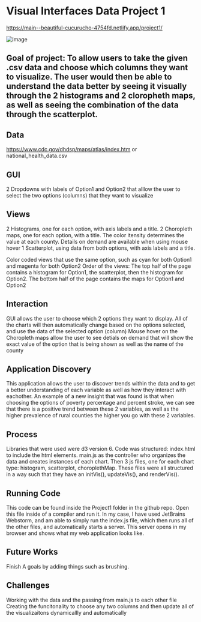 # Visual Interfaces Data Project 1

https://main--beautiful-cucurucho-4754fd.netlify.app/project1/

![image](https://github.com/tedcordonnier/visual_interfaces_project1/assets/83316488/c146d01b-de91-4f13-b89e-35e876d3b790)

## Goal of project: To allow users to take the given .csv data and choose which columns they want to visualize. The user would then be able to understand the data better by seeing it visually through the 2 histograms and 2 cloropheth maps, as well as seeing the combination of the data through the scatterplot.

## Data
https://www.cdc.gov/dhdsp/maps/atlas/index.htm or national_health_data.csv

## GUI 
2 Dropdowns with labels of Option1 and Option2 that alllow the user to select the two options (columns) that they want to visualize

## Views 
2 Histograms, one for each option, with axis labels and a title.
2 Choropleth maps, one for each option, with a title. The color itensity determines the value at each county. Details on demand are available when using mouse hover
1 Scatterplot, using data from both options, with axis labels and a title.

Color coded views that use the same option, such as cyan for both Option1 and magenta for both Option2
Order of the views: The top half of the page contains a histogram for Option1, the scatterplot, then the histogram for Option2. The bottom half of the page contains the maps for Option1 and Option2

## Interaction 
GUI allows the user to choose which 2 options they want to display. All of the charts will then automatically change based on the options selected, and use the data of the selected option (column)
Mouse hover on the Choropleth maps allow the user to see detials on demand that will show the exact value of the option that is being shown as well as the name of the county

## Application Discovery
This application allows the user to discover trends within the data and to get a better understanding of each variable as well as how they interact with eachother.
An example of a new insight that was found is that when choosing the options of poverty percentage and percent stroke, we can see that there is a positive trend between these 2 variables, as well as the higher prevalence of rural counties the higher you go with these 2 variables. 

## Process
Libraries that were used were d3 version 6. Code was structured: index.html to include the html elements. main.js as the controller who organizes the data and creates instances of each chart. Then 3 js files, one for each chart type: histogram, scatterplot, choroplethMap. These files were all structured in a way such that they have an initVis(), updateVis(), and renderVis().

## Running Code
This code can be found inside the Project1 folder in the github repo. Open this file inside of a compiler and run it. In my case, I have used JetBrains Webstorm, and am able to simply run the index.js file, which then runs all of the other files, and automatically starts a server. This server opens in my browser and shows what my web application looks like.

## Future Works
Finish A goals by adding things such as brushing.

## Challenges 
Working with the data and the passing from main.js to each other file
Creating the funcitonality to choose any two columns and then update all of the visualizaitons dynamicallly and automatically

